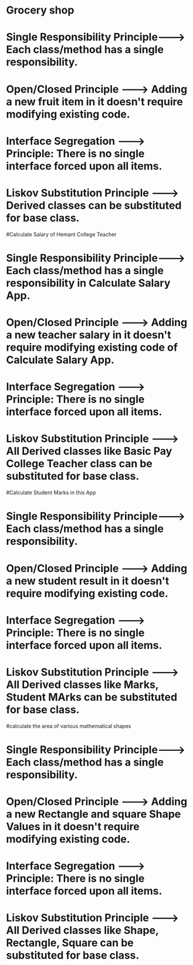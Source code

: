 # Grocery shop 
# Single Responsibility Principle---> Each class/method has a single responsibility.
# Open/Closed Principle --->  Adding a new fruit item in it  doesn't require modifying existing code.
# Interface Segregation --->  Principle: There is no single interface forced upon all items.
# Liskov Substitution Principle --->  Derived classes can be substituted for base class.

#Calculate Salary of Hemant College Teacher
# Single Responsibility Principle---> Each class/method has a single responsibility in Calculate Salary App.
# Open/Closed Principle --->  Adding a new teacher salary in it  doesn't require modifying existing code of Calculate Salary App.
# Interface Segregation --->  Principle: There is no single interface forced upon all items.
# Liskov Substitution Principle --->  All Derived classes like Basic Pay College Teacher class can be substituted for base class.

#Calculate Student Marks in this App
# Single Responsibility Principle---> Each class/method has a single responsibility.
# Open/Closed Principle --->  Adding a new student result in it  doesn't require modifying existing code.
# Interface Segregation --->  Principle: There is no single interface forced upon all items.
# Liskov Substitution Principle --->  All Derived classes like Marks, Student MArks can be substituted for base class.
#calculate the area of various mathematical shapes
# Single Responsibility Principle---> Each class/method has a single responsibility.
# Open/Closed Principle --->  Adding a new Rectangle and square Shape Values in it  doesn't require modifying existing code.
# Interface Segregation --->  Principle: There is no single interface forced upon all items.
# Liskov Substitution Principle --->  All Derived classes like Shape, Rectangle, Square can be substituted for base class.
